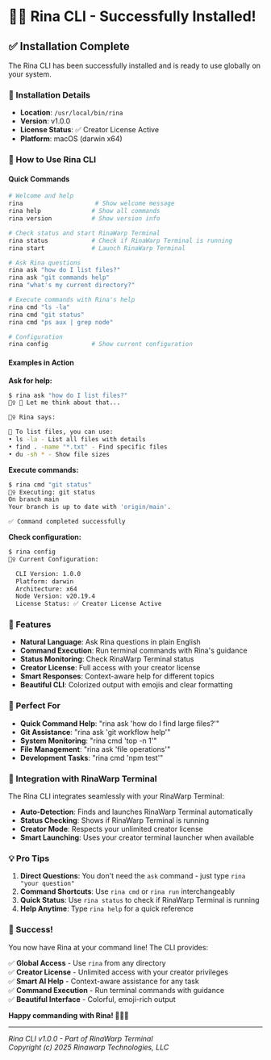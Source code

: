 # 🧜‍♀️ Rina CLI - Successfully Installed!

## ✅ Installation Complete

The Rina CLI has been successfully installed and is ready to use globally on your system.

### 📍 Installation Details

- **Location**: `/usr/local/bin/rina`
- **Version**: v1.0.0
- **License Status**: ✅ Creator License Active
- **Platform**: macOS (darwin x64)

### 🚀 How to Use Rina CLI

#### Quick Commands
```bash
# Welcome and help
rina                    # Show welcome message
rina help              # Show all commands
rina version           # Show version info

# Check status and start RinaWarp Terminal
rina status            # Check if RinaWarp Terminal is running
rina start             # Launch RinaWarp Terminal

# Ask Rina questions
rina ask "how do I list files?"
rina ask "git commands help"
rina "what's my current directory?"

# Execute commands with Rina's help
rina cmd "ls -la"
rina cmd "git status"
rina cmd "ps aux | grep node"

# Configuration
rina config            # Show current configuration
```

#### Examples in Action

**Ask for help:**
```bash
$ rina ask "how do I list files?"
🧜‍♀️ 🤔 Let me think about that...

🧜‍♀️ Rina says:

📁 To list files, you can use:
• ls -la - List all files with details
• find . -name "*.txt" - Find specific files
• du -sh * - Show file sizes
```

**Execute commands:**
```bash
$ rina cmd "git status"
🧜‍♀️ Executing: git status
On branch main
Your branch is up to date with 'origin/main'.

✅ Command completed successfully
```

**Check configuration:**
```bash
$ rina config
🧜‍♀️ Current Configuration:

  CLI Version: 1.0.0
  Platform: darwin
  Architecture: x64
  Node Version: v20.19.4
  License Status: ✅ Creator License Active
```

### 🌟 Features

- **Natural Language**: Ask Rina questions in plain English
- **Command Execution**: Run terminal commands with Rina's guidance
- **Status Monitoring**: Check RinaWarp Terminal status
- **Creator License**: Full access with your creator license
- **Smart Responses**: Context-aware help for different topics
- **Beautiful CLI**: Colorized output with emojis and clear formatting

### 🎯 Perfect For

- **Quick Command Help**: "rina ask 'how do I find large files?'"
- **Git Assistance**: "rina ask 'git workflow help'"
- **System Monitoring**: "rina cmd 'top -n 1'"
- **File Management**: "rina ask 'file operations'"
- **Development Tasks**: "rina cmd 'npm test'"

### 🔧 Integration with RinaWarp Terminal

The Rina CLI integrates seamlessly with your RinaWarp Terminal:

- **Auto-Detection**: Finds and launches RinaWarp Terminal automatically
- **Status Checking**: Shows if RinaWarp Terminal is running
- **Creator Mode**: Respects your unlimited creator license
- **Smart Launching**: Uses your creator terminal launcher when available

### 💡 Pro Tips

1. **Direct Questions**: You don't need the `ask` command - just type `rina "your question"`
2. **Command Shortcuts**: Use `rina cmd` or `rina run` interchangeably
3. **Quick Status**: Use `rina status` to check if RinaWarp Terminal is running
4. **Help Anytime**: Type `rina help` for a quick reference

### 🎉 Success!

You now have Rina at your command line! The CLI provides:

✅ **Global Access** - Use `rina` from any directory  
✅ **Creator License** - Unlimited access with your creator privileges  
✅ **Smart AI Help** - Context-aware assistance for any task  
✅ **Command Execution** - Run terminal commands with guidance  
✅ **Beautiful Interface** - Colorful, emoji-rich output  

**Happy commanding with Rina! 🧜‍♀️✨**

---

*Rina CLI v1.0.0 - Part of RinaWarp Terminal  
Copyright (c) 2025 Rinawarp Technologies, LLC*
